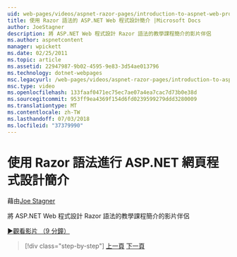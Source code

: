 ```yaml
---
uid: web-pages/videos/aspnet-razor-pages/introduction-to-aspnet-web-programming-using-the-razor-syntax
title: 使用 Razor 語法的 ASP.NET Web 程式設計簡介 |Microsoft Docs
author: JoeStagner
description: 將 ASP.NET Web 程式設計 Razor 語法的教學課程簡介的影片伴侶
ms.author: aspnetcontent
manager: wpickett
ms.date: 02/25/2011
ms.topic: article
ms.assetid: 22947987-9b02-4595-9e83-3d54ae013796
ms.technology: dotnet-webpages
msc.legacyurl: /web-pages/videos/aspnet-razor-pages/introduction-to-aspnet-web-programming-using-the-razor-syntax
msc.type: video
ms.openlocfilehash: 133faaf0471ec75ec7ae07a4ea7cac7d73b0e38d
ms.sourcegitcommit: 953ff9ea4369f154d6fd0239599279ddd3280009
ms.translationtype: MT
ms.contentlocale: zh-TW
ms.lasthandoff: 07/03/2018
ms.locfileid: "37379990"
---
```

<a name="introduction-to-aspnet-web-programming-using-the-razor-syntax"></a>使用 Razor 語法進行 ASP.NET 網頁程式設計簡介
====================
藉由[Joe Stagner](https://github.com/JoeStagner)

將 ASP.NET Web 程式設計 Razor 語法的教學課程簡介的影片伴侶

[&#9654;觀看影片 （9 分鐘）](https://channel9.msdn.com/Blogs/ASP-NET-Site-Videos/introduction-to-aspnet-web-programming-using-the-razor-syntax)

> [!div class="step-by-step"]
> [上一頁](getting-started-with-webmatrix-and-aspnet-web-pages.md)
> [下一頁](creating-a-consistent-look-part-1.md)
